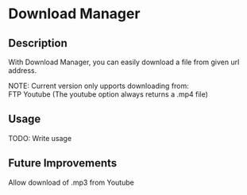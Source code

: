 # Download Manager

## Description

With Download Manager, you can easily download a file from given url address.

NOTE: Current version only upports downloading from:  
FTP
Youtube (The youtube option always returns a .mp4 file)

## Usage

TODO: Write usage

## Future Improvements
Allow download of .mp3 from Youtube
